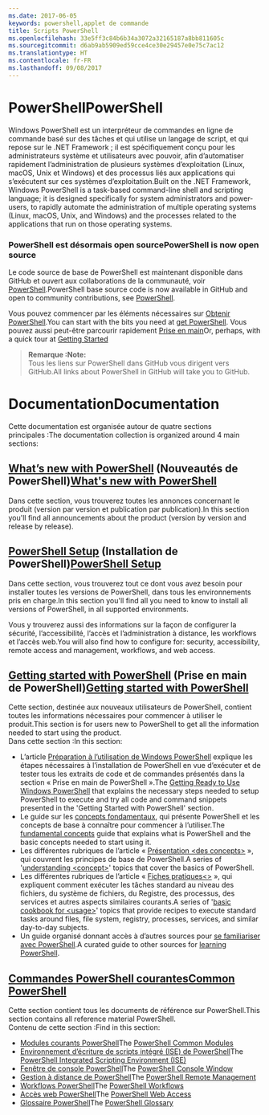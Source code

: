 ```yaml
---
ms.date: 2017-06-05
keywords: powershell,applet de commande
title: Scripts PowerShell
ms.openlocfilehash: 33e5ff3c84b6b34a3072a32165187a8bb811605c
ms.sourcegitcommit: d6ab9ab5909ed59cce4ce30e29457e0e75c7ac12
ms.translationtype: HT
ms.contentlocale: fr-FR
ms.lasthandoff: 09/08/2017
---
```

# <a name="powershell"></a><span data-ttu-id="cd420-103">PowerShell</span><span class="sxs-lookup"><span data-stu-id="cd420-103">PowerShell</span></span>

<span data-ttu-id="cd420-104">Windows PowerShell est un interpréteur de commandes en ligne de commande basé sur des tâches et qui utilise un langage de script, et qui repose sur le .NET Framework ; il est spécifiquement conçu pour les administrateurs système et utilisateurs avec pouvoir, afin d’automatiser rapidement l’administration de plusieurs systèmes d’exploitation (Linux, macOS, Unix et Windows) et des processus liés aux applications qui s’exécutent sur ces systèmes d’exploitation.</span><span class="sxs-lookup"><span data-stu-id="cd420-104">Built on the .NET Framework, Windows PowerShell is a task-based command-line shell and scripting language; it is designed specifically for system administrators and power-users, to rapidly automate the administration of multiple operating systems (Linux, macOS, Unix, and Windows) and the processes related to the applications that run on those operating systems.</span></span>

### <a name="powershell-is-now-open-source"></a><span data-ttu-id="cd420-105">PowerShell est désormais open source</span><span class="sxs-lookup"><span data-stu-id="cd420-105">PowerShell is now open source</span></span>

<span data-ttu-id="cd420-106">Le code source de base de PowerShell est maintenant disponible dans GitHub et ouvert aux collaborations de la communauté, voir [PowerShell](https://github.com/powershell/powershell).</span><span class="sxs-lookup"><span data-stu-id="cd420-106">PowerShell base source code is now available in GitHub and open to community contributions, see [PowerShell](https://github.com/powershell/powershell).</span></span>

<span data-ttu-id="cd420-107">Vous pouvez commencer par les éléments nécessaires sur [Obtenir PowerShell](https://github.com/PowerShell/PowerShell#get-powershell).</span><span class="sxs-lookup"><span data-stu-id="cd420-107">You can start with the bits you need at [get PowerShell](https://github.com/PowerShell/PowerShell#get-powershell).</span></span>
<span data-ttu-id="cd420-108">Vous pouvez aussi peut-être parcourir rapidement [Prise en main](https://github.com/PowerShell/PowerShell/blob/master/docs/learning-powershell)</span><span class="sxs-lookup"><span data-stu-id="cd420-108">Or, perhaps, with a quick tour at [Getting Started](https://github.com/PowerShell/PowerShell/blob/master/docs/learning-powershell)</span></span>

> <span data-ttu-id="cd420-109">**Remarque :**</span><span class="sxs-lookup"><span data-stu-id="cd420-109">**Note:**</span></span>  
> <span data-ttu-id="cd420-110">Tous les liens sur PowerShell dans GitHub vous dirigent vers GitHub.</span><span class="sxs-lookup"><span data-stu-id="cd420-110">All links about PowerShell in GitHub will take you to GitHub.</span></span>

# <a name="documentation"></a><span data-ttu-id="cd420-111">Documentation</span><span class="sxs-lookup"><span data-stu-id="cd420-111">Documentation</span></span>

<span data-ttu-id="cd420-112">Cette documentation est organisée autour de quatre sections principales :</span><span class="sxs-lookup"><span data-stu-id="cd420-112">The documentation collection is organized around 4 main sections:</span></span>

## <a name="whats-new-with-powershellwhats-newwhat-s-new-with-powershellmd"></a><span data-ttu-id="cd420-113">[What’s new with PowerShell](whats-new/What-s-New-With-PowerShell.md) (Nouveautés de PowerShell)</span><span class="sxs-lookup"><span data-stu-id="cd420-113">[What's new with PowerShell](whats-new/What-s-New-With-PowerShell.md)</span></span>
<span data-ttu-id="cd420-114">Dans cette section, vous trouverez toutes les annonces concernant le produit (version par version et publication par publication).</span><span class="sxs-lookup"><span data-stu-id="cd420-114">In this section you'll find all announcements about the product (version by version and release by release).</span></span>

## <a name="powershell-setupsetupsetup-referencemd"></a><span data-ttu-id="cd420-115">[PowerShell Setup](setup/setup-reference.md) (Installation de PowerShell)</span><span class="sxs-lookup"><span data-stu-id="cd420-115">[PowerShell Setup](setup/setup-reference.md)</span></span>
<span data-ttu-id="cd420-116">Dans cette section, vous trouverez tout ce dont vous avez besoin pour installer toutes les versions de PowerShell, dans tous les environnements pris en charge.</span><span class="sxs-lookup"><span data-stu-id="cd420-116">In this section you'll find all you need to know to install all versions of PowerShell, in all supported environments.</span></span>  

<span data-ttu-id="cd420-117">Vous y trouverez aussi des informations sur la façon de configurer la sécurité, l’accessibilité, l’accès et l’administration à distance, les workflows et l’accès web.</span><span class="sxs-lookup"><span data-stu-id="cd420-117">You will also find how to configure for: security, accessibility, remote access and management, workflows, and web access.</span></span>

## <a name="getting-started-with-powershellgetting-startedgetting-started-with-windows-powershellmd"></a><span data-ttu-id="cd420-118">[Getting started with PowerShell](getting-started/Getting-Started-with-Windows-PowerShell.md) (Prise en main de PowerShell)</span><span class="sxs-lookup"><span data-stu-id="cd420-118">[Getting started with PowerShell](getting-started/Getting-Started-with-Windows-PowerShell.md)</span></span>
<span data-ttu-id="cd420-119">Cette section, destinée aux nouveaux utilisateurs de PowerShell, contient toutes les informations nécessaires pour commencer à utiliser le produit.</span><span class="sxs-lookup"><span data-stu-id="cd420-119">This section is for users new to PowerShell to get all the information needed to start using the product.</span></span>  
<span data-ttu-id="cd420-120">Dans cette section :</span><span class="sxs-lookup"><span data-stu-id="cd420-120">In this section:</span></span>
- <span data-ttu-id="cd420-121">L’article [Préparation à l’utilisation de Windows PowerShell](getting-started/Getting-Ready-to-Use-Windows-PowerShell.md) explique les étapes nécessaires à l’installation de PowerShell en vue d’exécuter et de tester tous les extraits de code et de commandes présentés dans la section « Prise en main de PowerShell ».</span><span class="sxs-lookup"><span data-stu-id="cd420-121">The [Getting Ready to Use Windows PowerShell](getting-started/Getting-Ready-to-Use-Windows-PowerShell.md) that explains the necessary steps needed to setup PowerShell to execute and try all code and command snippets presented in the 'Getting Started with PowerShell' section.</span></span>
- <span data-ttu-id="cd420-122">Le guide sur les [concepts fondamentaux](getting-started/fundamental-concepts.md), qui présente PowerShell et les concepts de base à connaître pour commencer à l’utiliser.</span><span class="sxs-lookup"><span data-stu-id="cd420-122">The [fundamental concepts](getting-started/fundamental-concepts.md) guide that explains what is PowerShell and the basic concepts needed to start using it.</span></span>
- <span data-ttu-id="cd420-123">Les différentes rubriques de l’article « [Présentation &lt;des concepts&gt;](getting-started/understanding-concepts-reference.md) », qui couvrent les principes de base de PowerShell.</span><span class="sxs-lookup"><span data-stu-id="cd420-123">A series of '[understanding &lt;concept&gt;](getting-started/understanding-concepts-reference.md)' topics that cover the basics of PowerShell.</span></span>
- <span data-ttu-id="cd420-124">Les différentes rubriques de l’article « [Fiches pratiques&lt;&gt;](getting-started/cookbooks/basic-cookbooks-reference.md) », qui expliquent comment exécuter les tâches standard au niveau des fichiers, du système de fichiers, du Registre, des processus, des services et autres aspects similaires courants.</span><span class="sxs-lookup"><span data-stu-id="cd420-124">A series of '[basic cookbook for &lt;usage&gt;](getting-started/cookbooks/basic-cookbooks-reference.md)' topics that provide recipes to execute standard tasks around files, file system, registry, processes, services, and similar day-to-day subjects.</span></span>
- <span data-ttu-id="cd420-125">Un guide organisé donnant accès à d’autres sources pour [se familiariser avec PowerShell](getting-started/more-powershell-learning.md).</span><span class="sxs-lookup"><span data-stu-id="cd420-125">A curated guide to other sources for [learning PowerShell](getting-started/more-powershell-learning.md).</span></span>

## <a name="common-powershellcore-powershellcore-powershellmd"></a>[<span data-ttu-id="cd420-126">Commandes PowerShell courantes</span><span class="sxs-lookup"><span data-stu-id="cd420-126">Common PowerShell</span></span>](core-powershell/core-powershell.md)
<span data-ttu-id="cd420-127">Cette section contient tous les documents de référence sur PowerShell.</span><span class="sxs-lookup"><span data-stu-id="cd420-127">This section contains all reference material PowerShell.</span></span>  
<span data-ttu-id="cd420-128">Contenu de cette section :</span><span class="sxs-lookup"><span data-stu-id="cd420-128">Find in this section:</span></span>
- <span data-ttu-id="cd420-129">[Modules courants PowerShell](core-powershell/core-modules.md)</span><span class="sxs-lookup"><span data-stu-id="cd420-129">The [PowerShell Common Modules](core-powershell/core-modules.md)</span></span>
- <span data-ttu-id="cd420-130">[Environnement d’écriture de scripts intégré \(ISE\) de PowerShell](core-powershell/ise-guide.md)</span><span class="sxs-lookup"><span data-stu-id="cd420-130">The [PowerShell Integrated Scripting Environment \(ISE\)](core-powershell/ise-guide.md)</span></span>
- <span data-ttu-id="cd420-131">[Fenêtre de console PowerShell](core-powershell/console-guide.md)</span><span class="sxs-lookup"><span data-stu-id="cd420-131">The [PowerShell Console Window](core-powershell/console-guide.md)</span></span>
- <span data-ttu-id="cd420-132">[Gestion à distance de PowerShell](core-powershell/Running-Remote-Commands.md)</span><span class="sxs-lookup"><span data-stu-id="cd420-132">The [PowerShell Remote Management](core-powershell/Running-Remote-Commands.md)</span></span>
- <span data-ttu-id="cd420-133">[Workflows PowerShell](core-powershell/workflows-guide.md)</span><span class="sxs-lookup"><span data-stu-id="cd420-133">The [PowerShell Workflows](core-powershell/workflows-guide.md)</span></span>
- <span data-ttu-id="cd420-134">[Accès web PowerShell](core-powershell/web-access.md)</span><span class="sxs-lookup"><span data-stu-id="cd420-134">The [PowerShell Web Access](core-powershell/web-access.md)</span></span>
- <span data-ttu-id="cd420-135">[Glossaire PowerShell](Windows-PowerShell-Glossary.md)</span><span class="sxs-lookup"><span data-stu-id="cd420-135">The [PowerShell Glossary](Windows-PowerShell-Glossary.md)</span></span>

